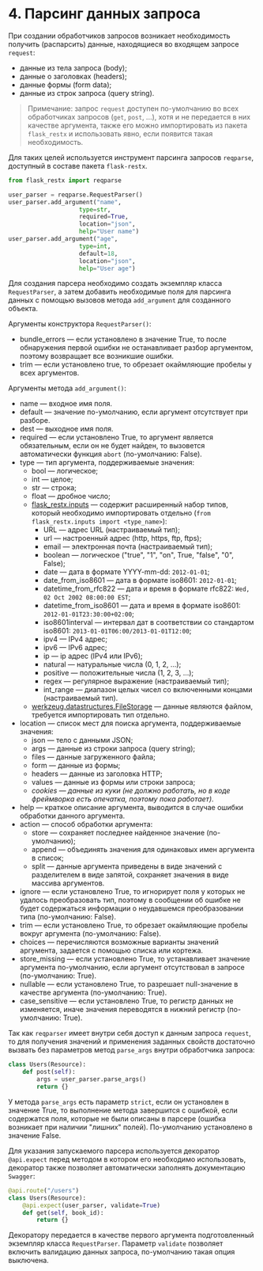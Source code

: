 # 4. Парсинг данных запроса

При создании обработчиков запросов возникает необходимость получить (распарсить) данные, находящиеся во входящем запросе `request`:
* данные из тела запроса (body);
* данные о заголовках (headers);
* данные формы (form data);
* данные из строк запроса (query string).

> Примечание: запрос `request` доступен по-умолчанию во всех обработчиках запросов (`get`, `post`, ...), хотя и не передается в них качестве аргумента, также его можно импортировать из пакета `flask_restx` и использовать явно, если появится такая необходимость. 

Для таких целей используется инструмент парсинга запросов `reqparse`, доступный в составе пакета `flask-restx`.

```python
from flask_restx import reqparse

user_parser = reqparse.RequestParser()
user_parser.add_argument("name", 
                    type=str, 
                    required=True, 
                    location="json", 
                    help="User name")
user_parser.add_argument("age", 
                    type=int, 
                    default=18, 
                    location="json", 
                    help="User age")
```

Для создания парсера необходимо создать экземпляр класса `RequestParser`, а затем добавить необходимые поля для парсинга данных с помощью вызовов метода `add_argument` для созданного объекта.

Аргументы конструктора `RequestParser()`:
* bundle_errors — если установлено в значение True, то после обнаружения первой ошибки не останавливает разбор аргументом, поэтому возвращает все возникшие ошибки.
* trim — если установлено true, то обрезает окаймляющие пробелы у всех аргументов.

Аргументы метода `add_argument()`:
* name — входное имя поля.
* default — значение по-умолчанию, если аргумент отсутствует при разборе.
* dest — выходное имя поля.
* required — если установлено True, то аргумент является обязательным, если он не будет найден, то вызовется автоматически функция `abort` (по-умолчанию: False).
* type — тип аргумента, поддерживаемые значения: 
  * bool — логическое;
  * int — целое;
  * str — строка;
  * float — дробное число; 
  * [flask_restx.inputs](https://flask-restx.readthedocs.io/en/latest/api.html#module-flask_restx.inputs) — содержит расширенный набор типов, который необходимо импортировать отдельно (`from flask_restx.inputs import <type_name>`):
    * URL — адрес URL (настраиваемый тип);
    * url — настроенный адрес (http, https, ftp, ftps);
    * email — электронная почта (настраиваемый тип);
    * boolean — логическое ("true", "1", "on", True, "false", "0", False);
    * date — дата в формате YYYY-mm-dd: `2012-01-01`;
    * date_from_iso8601 — дата в формате iso8601: `2012-01-01`;
    * datetime_from_rfc822 — дата и время в формате rfc822: `Wed, 02 Oct 2002 08:00:00 EST`;
    * datetime_from_iso8601 — дата и время в формате iso8601: `2012-01-01T23:30:00+02:00`;
    * iso8601interval — интервал дат в соответствии со стандартом iso8601: `2013-01-01T06:00/2013-01-01T12:00`;
    * ipv4 — IPv4 адрес;
    * ipv6 — IPv6 адрес;
    * ip — ip адрес (IPv4 или IPv6);
    * natural — натуральные числа (0, 1, 2, ...);
    * positive — положительные числа (1, 2, 3, ...);
    * regex — регулярное выражение (настраиваемый тип);
    * int_range — диапазон целых чисел со включенными концами (настраиваемый тип).
  * [werkzeug.datastructures.FileStorage](https://werkzeug.palletsprojects.com/en/2.0.x/datastructures/#others) — данные являются файлом, требуется импортировать тип отдельно.
* location — список мест для поиска аргумента, поддерживаемые значения: 
  * json — тело с данными JSON;
  * args — данные из строки запроса (query string);
  * files — данные загруженного файла;
  * form — данные из формы;
  * headers — данные из заголовка HTTP;
  * values — данные из формы или строки запроса;
  * *cookies — данные из куки (не должно работать, но в коде фреймворка есть опечатка, поэтому пока работает)*.
* help — краткое описание аргумента, выводится в случае ошибки обработки данного аргумента.
* action — способ обработки аргумента: 
  * store — сохраняет последнее найденное значение (по-умолчанию);
  * append — объединять значения для одинаковых имен аргумента в список;
  * split — данные аргумента приведены в виде значений с разделителем в виде запятой, сохраняет значения в виде массива аргументов.
* ignore — если установлено True, то игнорирует поля у которых не удалось преобразовать тип, поэтому в сообщении об ошибке не будет содержаться информации о неудавшемся преобразовании типа (по-умолчанию: False).
* trim — если установлено True, то обрезает окаймляющие пробелы вокруг аргумента (по-умолчанию: False).
* choices — перечисляются возможные варианты значений аргумента, задается с помощью списка или кортежа.
* store_missing — если установлено True, то устанавливает значение аргумента по-умолчанию, если аргумент отсутствовал в запросе (по-умолчанию: True).
* nullable — если установлено True, то разрешает null-значение в качестве аргумента (по-умолчанию: True).
* case_sensitive — если установлено True, то регистр данных не изменяется, иначе значения переводятся в нижний регистр (по-умолчанию: True).


Так как `reqparser` имеет внутри себя доступ к данным запроса `request`, то для получения значений и применения заданных свойств достаточно вызвать без параметров метод `parse_args` внутри обработчика запроса:

```python
class Users(Resource):
    def post(self):
        args = user_parser.parse_args()
        return {}
```

У метода `parse_args` есть параметр `strict`, если он установлен в значение True, то выполнение метода завершится с ошибкой, если содержатся поля, которые не были описаны в парсере (ошибка возникает при наличии "лишних" полей). По-умолчанию установлено в значение False. 

Для указания запускаемого парсера используется декоратор `@api.expect` перед методом в котором его необходимо использовать, декоратор также позволяет автоматически заполнять документацию `Swagger`:

```python
@api.route("/users")
class Users(Resource):
    @api.expect(user_parser, validate=True)
    def get(self, book_id):
        return {}
```

Декоратору передается в качестве первого аргумента подготовленный экземпляр класса `RequestParser`. Параметр `validate` позволяет включить валидацию данных запроса, по-умолчанию такая опция выключена.